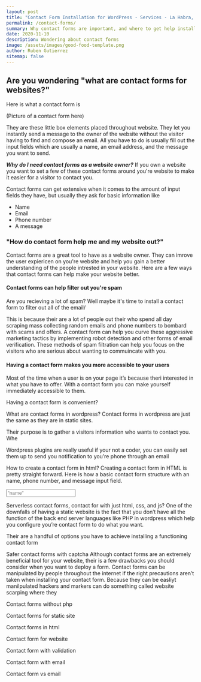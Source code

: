 ```yaml
---
layout: post
title: "Contact Form Installation for WordPress - Services - La Habra, CA"
permalink: /contact-forms/
summary: Why contact forms are important, and where to get help installing them on your WordPress website.
date: 2020-11-10
description: Wondering about contact forms
image: /assets/images/good-food-template.png
author: Ruben Gutierrez
sitemap: false
---
```

## Are you wondering "what are contact forms for websites?"

Here is what a contact form is

(Picture of a contact form here)

They are these little box elements placed throughout website.  They let you instantly send a message to the owner of the website without the visitor having to find and compose an email. All you have to do is usually fill out the input fields which are usually a name, an email address, and the message you want to send.

**_Why do I need contact forms as a website owner?_**
If you own a website you want to set a few of these contact forms around you're website to make it easier for a visitor to contact you.

Contact forms can get extensive when it comes to the amount of input fields they have, but usually they ask for basic information like

- Name
- Email
- Phone number
- A message


### "How do contact form help me and my website out?"

Contact forms are a great tool to have as a website owner.  They can imrove the user expiericen on you're website and help you gain a better understanding of the people intrested in your website.
Here are a few ways that contact forms can help make your website better.

#### Contact forms can help filter out you're spam

Are you recieving a lot of spam? Well maybe it's time to install a contact form to filter out all of the email/

This is because their are a lot of people out their who spend all day scraping mass collecting random emails and phone numbers to bombard with scams and offers.  A contact form can help you curve these aggressive marketing tactics by implementing robot detection and other forms of email verification.  These methods of spam filtration can help you focus on the visitors who are serious about wanting to commuincate with you.

#### Having a contact form makes you more accessible to your users
Most of the time when a user is on your page it’s because theri interested in what you have to offer.  With a contact form you can make yourself immediately accessible to them.

Having a contact form is convenient?


What are contact forms in wordpress?
Contact forms in wordpress are just the same as they are in static sites.  

Their purpose is to gather a visitors information who wants to contact you.  Whe

Wordpress plugins are really useful if your not a coder, you can easily set them up to send you notification to you’re phone through an email 


How to create a contact form in html?
Creating a contact form in HTML is pretty straight forward.  Here is how a basic contact form structure with an name, phone number, and message input field.

<form class=”contact-form”>
	<input placeholder=”name” type=”text”>
</form>

Serverless contact forms, contact for with just html, css, and js?
One of the downfalls of having a static website is the fact that you don’t have all the function of the back end server languages like PHP in wordpress which help you configure you’re contact form to do what you want.  

Their are a handful of options you have to achieve installing a functioning contact form

Safer contact forms with captcha
Although contact forms are an extremely beneficial tool for your website, their is a few drawbacks you should consider when you want to deploy a form.  Contact forms can be manipulated by people throughout the internet if the right precautions aren’t taken when installing your contact form.  Because they can be easliyt manilpulated hackers and markers can do something called website scarping where they 

Contact forms without php

Contact forms for static site

Contact forms in html

Contact form for website

Contact form with validation


Contact form with email

Contact form vs email
